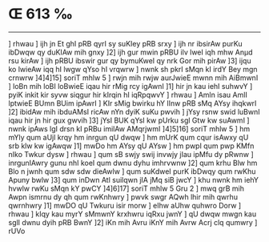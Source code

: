# Œ 613 ‰
---
] rhwau ] ijh jn Et ghI pRB qyrI sy suKIey pRB srxy ] ijh nr
ibsirAw purKu ibDwqw qy duKIAw mih gnxy ]2] ijh gur mwin pRBU ilv
lweI iqh mhw Anµd rsu kirAw ] ijh pRBU ibswir gur qy bymuKweI qy nrk
Gor mih pirAw ]3] ijqu ko lwieAw iqq hI lwgw qYso hI vrqwrw ] nwnk
sh pkrI sMqn kI irdY Bey mgn crnwrw ]4]4]15] soriT mhlw 5 ]
rwjn mih rwjw aurJwieE mwnn mih AiBmwnI ] loBn mih loBI loBwieE
iqau hir rMig rcy igAwnI ]1] hir jn kau iehI suhwvY ] pyiK inkit
kir syvw siqgur hir kIrqin hI iqRpqwvY ] rhwau ] Amln isau AmlI
lptwieE BUmn BUim ipAwrI ] KIr sMig bwirku hY lInw pRB sMq AYsy
ihqkwrI ]2] ibidAw mih ibduAMsI ricAw nYn dyiK suKu pwvih ] jYsy
rsnw swid luBwnI iqau hir jn hir gux gwvih ]3] jYsI BUK qYsI kw
pUrku sgl Gtw kw suAwmI ] nwnk ipAws lgI drsn kI pRBu imilAw
AMqrjwmI ]4]5]16] soriT mhlw 5 ] hm mYly qum aUjl krqy hm
inrgun qU dwqw ] hm mUrK qum cqur isAwxy qU srb klw kw igAwqw ]1]
mwDo hm AYsy qU AYsw ] hm pwpI qum pwp KMfn nIko Twkur dysw ] rhwau ]
qum sB swjy swij invwjy jIau ipMfu dy pRwnw ] inrgunIAwry gunu nhI koeI
qum dwnu dyhu imhrvwnw ]2] qum krhu Blw hm Blo n jwnh qum sdw sdw
dieAwlw ] qum suKdweI purK ibDwqy qum rwKhu Apuny bwlw ]3] qum inDwn
Atl suilqwn jIA jMq siB jwcY ] khu nwnk hm iehY hvwlw rwKu sMqn kY
pwCY ]4]6]17] soriT mhlw 5 Gru 2 ] mwq grB mih Awpn ismrnu dy
qh qum rwKnhwry ] pwvk swgr AQwh lhir mih qwrhu qwrnhwry ]1]
mwDO qU Twkuru isir morw ] eIhw aUhw quhwro Dorw ] rhwau ] kIqy kau myrY
sMmwnY krxhwru iqRxu jwnY ] qU dwqw mwgn kau sglI dwnu dyih pRB BwnY
]2] iKn mih Avru iKnY mih Avrw Acrj clq qumwry ] rUVo
####
